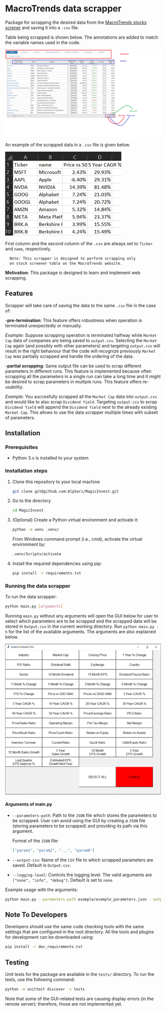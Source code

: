 # MacroTrends data scrapper

Package for scrapping the desired data from the [MacroTrends stocks screner](https://www.macrotrends.net/stocks/stock-screener) and saving it into a `.csv` file.

Table being scrapped is shown below. The annotations are added to match the variable names used in the code.

![alt text](readme_images/tableExplainer.png)

An example of the scrapped data in a `.csv` file is given below.

![alt text](readme_images/excel.PNG)

First column and the second column of the `.csv` are always
set to `Ticker` and `name`, respectively.

      Note: This scrapper is designed to perform scrapping only
      on stock screener table on the MacroTrends website.

**Motivation**: This package is designed to learn and
implement web scrapping.

## Features

Scrapper will take care of saving the data to the same `.csv` file in the case
of:

 -**pre-termination**: This feature offers robustness when operation is
 terminated unexpectedly or manually.

   *Example:* Suppose scrapping operation is terminated halfway while `Market Cap`
   data of companies are being saved to `output.csv`. Selecting the `Market Cap`
   again (and possibly with other parameters) and targeting `output.csv` will
   result in the right behaviour that the code will recognize previously `Market
   Cap` was partially scrapped and handle the ordering of the data.

 -**partial scrapping**: Same output file can be used to scrap different
parameters in different runs. This feature is implemented because often
scrapping all the parameters in a single run can take a long time and it might
be desired to scrap parameters in multiple runs. This feature offers
re-usability.

   *Example:* You succesfully scrapped all the `Market Cap` data into
   `output.csv` and would like to also scrap `Dividend Yield`. Targeting
   `output.csv` to scrap `Dividend Yield` will append the `Dividend Yield` next
   to the already existing `Market Cap`. This allows to use the data scrapper
   multiple times with subset of parameters.

## Installation

### Prerequisites

- Python 3.x is installed to your system

### Installation steps

1. Clone this repository to your local machine

   ```bash
   git clone git@github.com:AlpSari/MagicInvest.git
   ```

2. Go to the directory

   ```bash
   cd MagicInvest
   ```

3. (Optional) Create a Python virtual environment and activate it:

   ```bash
   python -m venv .venv/
   ```

   From Windows command prompt (i.e., cmd), activate the virtual environment by:

   ```bash
   .venv/Scripts/activate
   ```

4. Install the required dependencies using pip:

   ```bash
   pip install -r requirements.txt
   ```

### Running the data scrapper

To run the data scrapper:

```bash
python main.py [arguments]
```

Running `main.py` without any arguments will open the GUI below for user to
select which parameters are to be scrapped and the scrapped data will be stored
in `Output.csv` in the current working directory. Run `python main.py -h` for
the list of the available arguments. The arguments are also explained below.

![alt text](readme_images/parameterGUI.PNG)

#### Arguments of main.py

- ` --parameters-path `: Path to the `JSON` file which stores the parameters to
be scrapped. User can avoid using the GUI by creating a `JSON` file (storing
parameters to be scrapped) and providing its path via this argument.

   Format of the `JSON` file:

   ```json
   ["param1", "param2", "...", "paramN"]
   ```

- ` --output-csv `: Name of the `CSV` file to which scrapped parameters are
  saved. Default is `Output.csv`.

- ` --logging-level `: Controls the logging level. The valid arguments are
  `["none", "info", "debug"]`. Default is set to `none`.

Example usage with the arguments:

```bash
python main.py --parameters-path example/example_parameters.json --output-csv my_file.csv --logging-level none
```

## Note To Developers

Developers should use the same code checking tools with the same settings that
are configured in the root directory. All the tools and plugins for development
can be downloaded using:

```bash
pip install -r dev_requirements.txt
```

## Testing

Unit tests for the package are available in the `tests/` directory. To run the tests, use the following command:

```bash
python -m unittest discover -v tests
```

Note that some of the GUI-related tests are causing display errors (in the remote server); therefore, those are not implemented yet.
